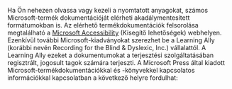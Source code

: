 Ha Ön nehezen olvassa vagy kezeli a nyomtatott anyagokat, számos Microsoft-termék dokumentációját elérheti akadálymentesített formátumokban is. Az elérhető termékdokumentációk felsorolása megtalálható a [Microsoft Accessibility](http://go.microsoft.com/fwlink/?LinkId=8431) (Kisegítő lehetőségek) webhelyen. Ezenkívül további Microsoft-kiadványokat szerezhet be a Learning Ally (korábbi nevén Recording for the Blind &amp; Dyslexic, Inc.) vállalattól. A Learning Ally ezeket a dokumentumokat a terjesztési szolgáltatásában regisztrált, jogosult tagok számára terjeszti. A Microsoft Press által kiadott Microsoft-termékdokumentációkkal és -könyvekkel kapcsolatos információkkal kapcsolatban a következő helyre fordulhat:

<!--HONumber=Jun16_HO4-->


